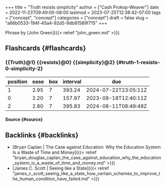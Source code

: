 +++
title = "Truth resists simplicity"
author = ["Cash Prokop-Weaver"]
date = 2022-11-23T09:49:00-08:00
lastmod = 2023-07-25T12:38:42-07:00
tags = ["concept", "concept"]
categories = ["concept"]
draft = false
slug = "a66b0533-194f-45a4-92d5-9db81589f715"
+++

Phrase by [John Green]({{< relref "john_green.md" >}}).


## Flashcards {#flashcards}


### {{Truth}@1} {{resists}@0} {{simplicity}@2} {#truth-1-resists-0-simplicity-2}

| position | ease | box | interval | due                  |
|----------|------|-----|----------|----------------------|
| 1        | 2.95 | 7   | 393.24   | 2024-07-22T23:05:11Z |
| 0        | 2.20 | 7   | 157.97   | 2023-09-18T12:40:11Z |
| 2        | 2.80 | 7   | 395.83   | 2024-08-11T08:49:48Z |


#### Source {#source}


## Backlinks {#backlinks}

-   [Bryan Caplan | The Case against Education: Why the Education System Is a Waste of Time and Money]({{< relref "bryan_douglas_caplan_the_case_against_education_why_the_education_system_is_a_waste_of_time_and_money.md" >}})
-   [James C. Scott | Seeing like a State]({{< relref "james_c_scott_seeing_like_a_state_how_certain_schemes_to_improve_the_human_condition_have_failed.md" >}})
